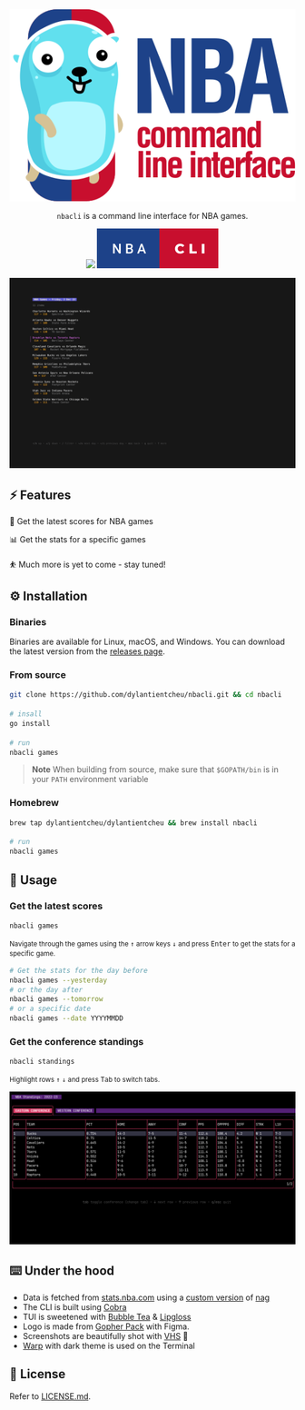 <div align='center'>
<img src="screenshots/banner.svg">

`nbacli` is a command line interface for NBA games.

<p>
  <img src="https://forthebadge.com/images/badges/made-with-go.svg">
  <img src="screenshots/nba-cli.svg">
</p>

<img src="screenshots/demo.gif">
</div>

## ⚡️ Features

🏀 Get the latest scores for NBA games

📊 Get the stats for a specific games

⛹️ Much more is yet to come - stay tuned!

## ⚙️ Installation

### Binaries

Binaries are available for Linux, macOS, and Windows. You can download the latest version from the [releases page](https://github.com/dylantientcheu/nbacli/releases).

### From source

```bash
git clone https://github.com/dylantientcheu/nbacli.git && cd nbacli

# insall
go install

# run
nbacli games
```

> **Note**
> When building from source, make sure that `$GOPATH/bin` is in your `PATH` environment variable

### Homebrew

```bash
brew tap dylantientcheu/dylantientcheu && brew install nbacli

# run
nbacli games
```

## 📖 Usage

### Get the latest scores

```bash
nbacli games
```

<small>Navigate through the games using the <kbd>↑</kbd> arrow keys <kbd>↓</kbd> and press <kbd>Enter</kbd> to get the stats for a specific game.</small>

```bash
# Get the stats for the day before
nbacli games --yesterday
# or the day after
nbacli games --tomorrow
# or a specific date
nbacli games --date YYYYMMDD
```

### Get the conference standings

```bash
nbacli standings
```

<small>Highlight rows <kbd>↑</kbd> <kbd>↓</kbd> and press <kbd>Tab</kbd> to switch tabs.</small>

![Alt text](screenshots/standings.png)

## ⌨️ Under the hood

* Data is fetched from [stats.nba.com](https://stats.nba.com) using a [custom version](./nag/) of [nag](https://github.com/ronaudinho/nag)
* The CLI is built using [Cobra](https://github.com/spf13/cobra)
* TUI is sweetened with [Bubble Tea](https://github.com/charmbracelet/bubbletea) & [Lipgloss](https://github.com/charmbracelet/lipgloss)
* Logo is made from [Gopher Pack](https://www.sketchappsources.com/free-source/4864-gophers-pack-sketch-freebie-resource.html) with  Figma.
* Screenshots are beautifully shot with [VHS](https://github.com/charmbracelet/vhs) 📸
* [Warp](https://www.warp.dev/) with dark theme is used on the Terminal

## 📝 License

Refer to [LICENSE.md](./LICENSE).
